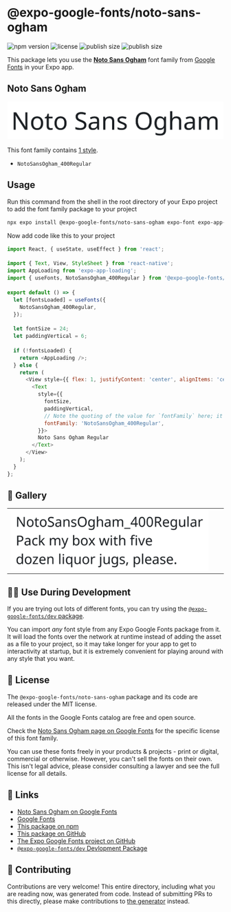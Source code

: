 # @expo-google-fonts/noto-sans-ogham

![npm version](https://flat.badgen.net/npm/v/@expo-google-fonts/noto-sans-ogham)
![license](https://flat.badgen.net/github/license/expo/google-fonts)
![publish size](https://flat.badgen.net/packagephobia/install/@expo-google-fonts/noto-sans-ogham)
![publish size](https://flat.badgen.net/packagephobia/publish/@expo-google-fonts/noto-sans-ogham)

This package lets you use the [**Noto Sans Ogham**](https://fonts.google.com/specimen/Noto+Sans+Ogham) font family from [Google Fonts](https://fonts.google.com/) in your Expo app.

## Noto Sans Ogham

![Noto Sans Ogham](./font-family.png)

This font family contains [1 style](#-gallery).

- `NotoSansOgham_400Regular`

## Usage

Run this command from the shell in the root directory of your Expo project to add the font family package to your project
```sh
npx expo install @expo-google-fonts/noto-sans-ogham expo-font expo-app-loading
```

Now add code like this to your project
```js
import React, { useState, useEffect } from 'react';

import { Text, View, StyleSheet } from 'react-native';
import AppLoading from 'expo-app-loading';
import { useFonts, NotoSansOgham_400Regular } from '@expo-google-fonts/noto-sans-ogham';

export default () => {
  let [fontsLoaded] = useFonts({
    NotoSansOgham_400Regular,
  });

  let fontSize = 24;
  let paddingVertical = 6;

  if (!fontsLoaded) {
    return <AppLoading />;
  } else {
    return (
      <View style={{ flex: 1, justifyContent: 'center', alignItems: 'center' }}>
        <Text
          style={{
            fontSize,
            paddingVertical,
            // Note the quoting of the value for `fontFamily` here; it expects a string!
            fontFamily: 'NotoSansOgham_400Regular',
          }}>
          Noto Sans Ogham Regular
        </Text>
      </View>
    );
  }
};

```

## 🔡 Gallery


||||
|-|-|-|
|![NotoSansOgham_400Regular](./NotoSansOgham_400Regular.ttf.png)||||


## 👩‍💻 Use During Development

If you are trying out lots of different fonts, you can try using the [`@expo-google-fonts/dev` package](https://github.com/expo/google-fonts/tree/master/font-packages/dev#readme).

You can import *any* font style from any Expo Google Fonts package from it. It will load the fonts
over the network at runtime instead of adding the asset as a file to your project, so it may take longer
for your app to get to interactivity at startup, but it is extremely convenient
for playing around with any style that you want.

## 📖 License

The `@expo-google-fonts/noto-sans-ogham` package and its code are released under the MIT license.

All the fonts in the Google Fonts catalog are free and open source.

Check the [Noto Sans Ogham page on Google Fonts](https://fonts.google.com/specimen/Noto+Sans+Ogham) for the specific license of this font family.

You can use these fonts freely in your products & projects - print or digital, commercial or otherwise. However, you can't sell the fonts on their own. This isn't legal advice, please consider consulting a lawyer and see the full license for all details.

## 🔗 Links

- [Noto Sans Ogham on Google Fonts](https://fonts.google.com/specimen/Noto+Sans+Ogham)
- [Google Fonts](https://fonts.google.com/)
- [This package on npm](https://www.npmjs.com/package/@expo-google-fonts/noto-sans-ogham)
- [This package on GitHub](https://github.com/expo/google-fonts/tree/master/font-packages/noto-sans-ogham)
- [The Expo Google Fonts project on GitHub](https://github.com/expo/google-fonts)
- [`@expo-google-fonts/dev` Devlopment Package](https://github.com/expo/google-fonts/tree/master/font-packages/dev)

## 🤝 Contributing

Contributions are very welcome! This entire directory, including what you are reading now, was generated from code. Instead of submitting PRs to this directly, please make contributions to [the generator](https://github.com/expo/google-fonts/tree/master/packages/generator) instead.
